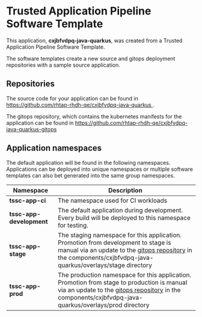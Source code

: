 # Trusted Application Pipeline Software Template

This application, **cxjbfvdpq-java-quarkus**, was created from a Trusted Application Pipeline Software Template.

The software templates create a new source and gitops deployment repositories with a sample source application. 

## Repositories

The source code for your application can be found in [https://github.com/rhtap-rhdh-qe/cxjbfvdpq-java-quarkus ](https://github.com/rhtap-rhdh-qe/cxjbfvdpq-java-quarkus ).
 
The gitops repository, which contains the kubernetes manifests for the application can be found in 
[https://github.com/rhtap-rhdh-qe/cxjbfvdpq-java-quarkus-gitops ](https://github.com/rhtap-rhdh-qe/cxjbfvdpq-java-quarkus-gitops ) 

## Application namespaces 

The default application will be found in the following namespaces. Applications can be deployed into unique namespaces or multiple software templates can also bet generated into the same group namespaces.  

|  Namespace   |  Description   |  
| -------- | -------- |
| **tssc-app-ci** | The namespace used for CI workloads |
| **tssc-app-development** | The default application during development. Every build will be deployed to this namespace for testing. |
| **tssc-app-stage** | The staging namespace for this application. Promotion from development to stage is manual via an update to the [gitops repository](https://github.com/rhtap-rhdh-qe/cxjbfvdpq-java-quarkus-gitops ) in the components/cxjbfvdpq-java-quarkus/overlays/stage directory |
| **tssc-app-prod** | The production namespace for this application. Promotion from stage to production is manual via an update to the [gitops repository](https://github.com/rhtap-rhdh-qe/cxjbfvdpq-java-quarkus-gitops ) in the components/cxjbfvdpq-java-quarkus/overlays/prod directory |